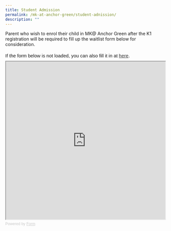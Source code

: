 ```yaml
---
title: Student Admission
permalink: /mk-at-anchor-green/student-adnission/
description: ""
---
```

Parent who wish to enrol their child in MK@ Anchor Green after the K1 registration will be required to fill up the waitlist form below for consideration.

<div
  style="
    font-family: Sans-Serif;
    font-size: 15px;
    color: #000;
    opacity: 0.9;
    padding-top: 5px;
    padding-bottom: 8px;
  "
>
  If the form below is not loaded, you can also fill it in at
  <a href="https://form.gov.sg/63d340d8b9029d0011b9364f">here</a>.
</div>

<!-- Change the width and height values to suit you best -->
<iframe
  id="iframe"
  src="https://form.gov.sg/63d340d8b9029d0011b9364f"
  style="width: 100%; height: 500px"
></iframe>

<div
  style="
    font-family: Sans-Serif;
    font-size: 12px;
    color: #999;
    opacity: 0.5;
    padding-top: 5px;
  "
>
  Powered by <a href="https://form.gov.sg" style="color: #999">Form</a>
</div>